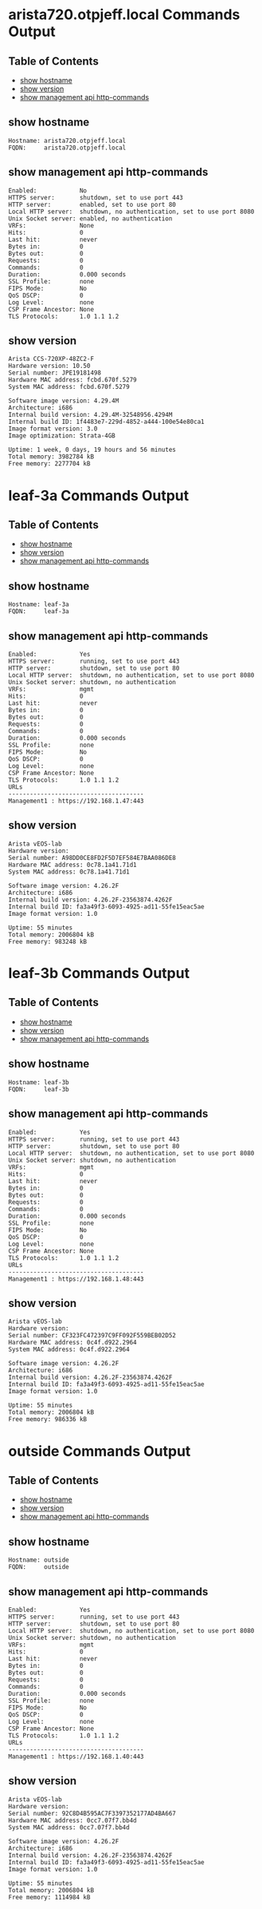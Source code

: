 # arista720.otpjeff.local Commands Output

## Table of Contents

- [show hostname](#show-hostname)
- [show version](#show-version)
- [show management api http-commands](#show-management-api-http-commands)
## show hostname

```
Hostname: arista720.otpjeff.local
FQDN:     arista720.otpjeff.local
```
## show management api http-commands

```
Enabled:            No
HTTPS server:       shutdown, set to use port 443
HTTP server:        enabled, set to use port 80
Local HTTP server:  shutdown, no authentication, set to use port 8080
Unix Socket server: enabled, no authentication
VRFs:               None
Hits:               0
Last hit:           never
Bytes in:           0
Bytes out:          0
Requests:           0
Commands:           0
Duration:           0.000 seconds
SSL Profile:        none
FIPS Mode:          No
QoS DSCP:           0
Log Level:          none
CSP Frame Ancestor: None
TLS Protocols:      1.0 1.1 1.2
```
## show version

```
Arista CCS-720XP-48ZC2-F
Hardware version: 10.50
Serial number: JPE19181498
Hardware MAC address: fcbd.670f.5279
System MAC address: fcbd.670f.5279

Software image version: 4.29.4M
Architecture: i686
Internal build version: 4.29.4M-32548956.4294M
Internal build ID: 1f4483e7-229d-4852-a444-100e54e80ca1
Image format version: 3.0
Image optimization: Strata-4GB

Uptime: 1 week, 0 days, 19 hours and 56 minutes
Total memory: 3982784 kB
Free memory: 2277704 kB
```
# leaf-3a Commands Output

## Table of Contents

- [show hostname](#show-hostname)
- [show version](#show-version)
- [show management api http-commands](#show-management-api-http-commands)
## show hostname

```
Hostname: leaf-3a
FQDN:     leaf-3a
```
## show management api http-commands

```
Enabled:            Yes
HTTPS server:       running, set to use port 443
HTTP server:        shutdown, set to use port 80
Local HTTP server:  shutdown, no authentication, set to use port 8080
Unix Socket server: shutdown, no authentication
VRFs:               mgmt
Hits:               0
Last hit:           never
Bytes in:           0
Bytes out:          0
Requests:           0
Commands:           0
Duration:           0.000 seconds
SSL Profile:        none
FIPS Mode:          No
QoS DSCP:           0
Log Level:          none
CSP Frame Ancestor: None
TLS Protocols:      1.0 1.1 1.2
URLs                                   
-------------------------------------- 
Management1 : https://192.168.1.47:443
```
## show version

```
Arista vEOS-lab
Hardware version: 
Serial number: A98DD0CE8FD2F5D7EF584E7BAA086DE8
Hardware MAC address: 0c78.1a41.71d1
System MAC address: 0c78.1a41.71d1

Software image version: 4.26.2F
Architecture: i686
Internal build version: 4.26.2F-23563874.4262F
Internal build ID: fa3a49f3-6093-4925-ad11-55fe15eac5ae
Image format version: 1.0

Uptime: 55 minutes
Total memory: 2006804 kB
Free memory: 983248 kB
```
# leaf-3b Commands Output

## Table of Contents

- [show hostname](#show-hostname)
- [show version](#show-version)
- [show management api http-commands](#show-management-api-http-commands)
## show hostname

```
Hostname: leaf-3b
FQDN:     leaf-3b
```
## show management api http-commands

```
Enabled:            Yes
HTTPS server:       running, set to use port 443
HTTP server:        shutdown, set to use port 80
Local HTTP server:  shutdown, no authentication, set to use port 8080
Unix Socket server: shutdown, no authentication
VRFs:               mgmt
Hits:               0
Last hit:           never
Bytes in:           0
Bytes out:          0
Requests:           0
Commands:           0
Duration:           0.000 seconds
SSL Profile:        none
FIPS Mode:          No
QoS DSCP:           0
Log Level:          none
CSP Frame Ancestor: None
TLS Protocols:      1.0 1.1 1.2
URLs                                   
-------------------------------------- 
Management1 : https://192.168.1.48:443
```
## show version

```
Arista vEOS-lab
Hardware version: 
Serial number: CF323FC472397C9FF092F559BEB02D52
Hardware MAC address: 0c4f.d922.2964
System MAC address: 0c4f.d922.2964

Software image version: 4.26.2F
Architecture: i686
Internal build version: 4.26.2F-23563874.4262F
Internal build ID: fa3a49f3-6093-4925-ad11-55fe15eac5ae
Image format version: 1.0

Uptime: 55 minutes
Total memory: 2006804 kB
Free memory: 986336 kB
```
# outside Commands Output

## Table of Contents

- [show hostname](#show-hostname)
- [show version](#show-version)
- [show management api http-commands](#show-management-api-http-commands)
## show hostname

```
Hostname: outside
FQDN:     outside
```
## show management api http-commands

```
Enabled:            Yes
HTTPS server:       running, set to use port 443
HTTP server:        shutdown, set to use port 80
Local HTTP server:  shutdown, no authentication, set to use port 8080
Unix Socket server: shutdown, no authentication
VRFs:               mgmt
Hits:               0
Last hit:           never
Bytes in:           0
Bytes out:          0
Requests:           0
Commands:           0
Duration:           0.000 seconds
SSL Profile:        none
FIPS Mode:          No
QoS DSCP:           0
Log Level:          none
CSP Frame Ancestor: None
TLS Protocols:      1.0 1.1 1.2
URLs                                   
-------------------------------------- 
Management1 : https://192.168.1.40:443
```
## show version

```
Arista vEOS-lab
Hardware version: 
Serial number: 92C8D4B595AC7F3397352177AD4BA667
Hardware MAC address: 0cc7.07f7.bb4d
System MAC address: 0cc7.07f7.bb4d

Software image version: 4.26.2F
Architecture: i686
Internal build version: 4.26.2F-23563874.4262F
Internal build ID: fa3a49f3-6093-4925-ad11-55fe15eac5ae
Image format version: 1.0

Uptime: 55 minutes
Total memory: 2006804 kB
Free memory: 1114984 kB
```
